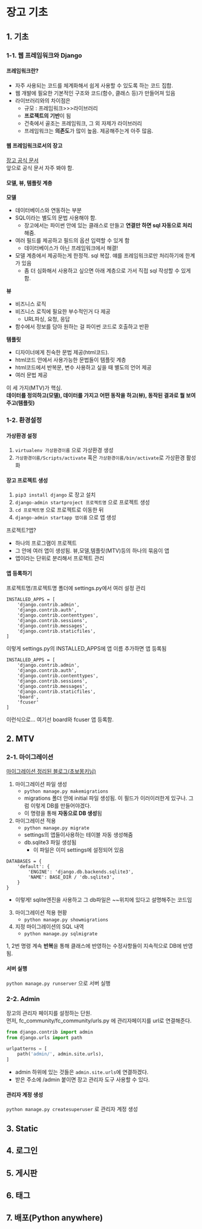 # 장고 기초
## 1. 기초
### 1-1. 웹 프레임워크와 Django
#### 프레임워크란?
- 자주 사용되는 코드를 체계화해서 쉽게 사용할 수 있도록 하는 코드 집합.
- 웹 개발에 필요한 기본적인 구조와 코드(함수, 클래스 등)가 만들어져 있음
- 라이브러리와의 차이점은
  - 규모 : 프레임워크>>>라이브러리
  - **프로젝트의 기반**이 됨
  - 건축에서 골조는 프레임워크, 그 외 자제가 라이브러리
  - 프레임워크는 **의존도**가 많이 높음. 제공해주는게 아주 많음.

#### 웹 프레임워크로서의 장고
[장고 공식 문서](https://docs.djangoproject.com/en/3.1/)   
앞으로 공식 문서 자주 봐야 함.
#### 모델, 뷰, 템플릿 계층
**모델**
- 데이터베이스와 연동하는 부분
- SQL이라는 별도의 문법 사용해야 함.
  - 장고에서는 파이썬 안에 있는 클래스로 만들고 **연결만 하면 sql 자동으로 처리**해줌.
- 여러 필드를 제공하고 필드의 옵션 입력할 수 있게 함
  - 데이터베이스가 아닌 프레임워크에서 해결!
- 모델 계층에서 제공하는게 한정적. sql 복잡. 얘를 프레임워크로만 처리하기에 한계가 있음
  - 좀 더 심화해서 사용하고 싶으면 아래 계층으로 가서 직접 sql 작성할 수 있게 함.

**뷰**
- 비즈니스 로직
- 비즈니스 로직에 필요한 부수적인거 다 제공
  - URL파싱, 요청, 응답
- 함수에서 정보를 담아 원하는 걸 파이썬 코드로 호출하고 반환

**템플릿**
- 디자이너에게 친숙한 문법 제공(html코드).
- html코드 안에서 사용가능한 문법들이 템플릿 계층
- html코드에서 반복문, 변수 사용하고 싶을 때 별도의 언어 제공
- 여러 문법 제공     

이 세 가지(MTV)가 핵심.   
**데이터를 정의하고(모델), 데이터를 가지고 어떤 동작을 하고(뷰), 동작된 결과로 뭘 보여주고(템플릿)**

### 1-2. 환경설정
#### 가상환경 설정
1. `virtualenv 가상환경이름` 으로 가상환경 생성
2. `가상환경이름/Scripts/activate` 혹은 `가상환경이름/bin/activate`로 가상환경 활성화

#### 장고 프로젝트 생성
1. `pip3 install django` 로 장고 설치
2. `django-admin startproject 프로젝트명` 으로 프로젝트 생성
3. `cd 프로젝트명` 으로 프로젝트로 이동한 뒤
4. `django-admin startapp 앱이름` 으로 앱 생성    

프로젝트?앱?
- 하나의 프로그램이 프로젝트
- 그 안에 여러 앱이 생성됨. 뷰,모델,템플릿(MTV)등의 하나의 묶음이 앱
- 앱이라는 단위로 분리해서 프로젝트 관리    


#### 앱 등록하기
프로젝트명/프로젝트명 폴더에 settings.py에서 여러 설정 관리
```
INSTALLED_APPS = [
    'django.contrib.admin',
    'django.contrib.auth',
    'django.contrib.contenttypes',
    'django.contrib.sessions',
    'django.contrib.messages',
    'django.contrib.staticfiles',
]
```
이렇게 settings.py의 INSTALLED_APPS에 앱 이름 추가하면 앱 등록됨
```
INSTALLED_APPS = [
    'django.contrib.admin',
    'django.contrib.auth',
    'django.contrib.contenttypes',
    'django.contrib.sessions',
    'django.contrib.messages',
    'django.contrib.staticfiles',
    'board',
    'fcuser'
]
```
이런식으로... 여기선 board와 fcuser 앱 등록함.

## 2. MTV
### 2-1. 마이그레이션
[마이그레이션 정리된 블로그(초보몽키님)](https://wayhome25.github.io/django/2017/03/20/django-ep6-migrations/)    
1. 마이그레이션 파일 생성
   - `python manage.py makemigrations`
   - migrations 폴더 안에 initial 파일 생성됨. 이 필드가 이러이러한게 있구나. 그럼 이렇게 DB를 만들어야겠다.
   - 이 명령을 통해 **자동으로 DB 생성**됨
2. 마이그레이션 적용
   - `python manage.py migrate`
   - settings의 앱들이사용하는 테이블 자동 생성해줌
   - db.sqlite3 파일 생성됨
     - 이 파일은 이미 settings에 설정되어 있음
```
DATABASES = {
    'default': {
        'ENGINE': 'django.db.backends.sqlite3',
        'NAME': BASE_DIR / 'db.sqlite3',
    }
} 
```
 - 이렇게! sqlite엔진을 사용하고 그 db파일은 ~~위치에 있다고 설명해주는 코드임
3. 마이그레이션 적용 현황
   - `python manage.py showmigrations`
4. 지정 마이그레이션의 SQL 내역
   - `python manage.py sqlmigrate`     

1, 2번 명령 계속 **반복**을 통해 클래스에 반영하는 수정사항들이 지속적으로 DB에 반영됨.   

#### 서버 실행
`python manage.py runserver` 으로 서버 실행

### 2-2. Admin
장고의 관리자 페이지를 설정하는 단원.   
먼저, fc_community/fc_community/urls.py 에 관리자페이지를 url로 연결해준다.
```python
from django.contrib import admin
from django.urls import path

urlpatterns = [
    path('admin/', admin.site.urls),
]
```
- admin 하위에 있는 것들은 `admin.site.urls`에 연결하겠다.
- 받은 주소에 /admin 붙이면 장고 관리자 도구 사용할 수 있다.

#### 관리자 계정 생성
`python manage.py createsuperuser` 로 관리자 계정 생성




## 3. Static

## 4. 로그인

## 5. 게시판

## 6. 태그

## 7. 배포(Python anywhere)